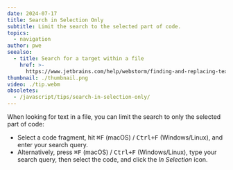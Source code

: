 ```yaml
---
date: 2024-07-17
title: Search in Selection Only
subtitle: Limit the search to the selected part of code.
topics:
  - navigation
author: pwe
seealso:
  - title: Search for a target within a file
    href: >-
      https://www.jetbrains.com/help/webstorm/finding-and-replacing-text-in-file.html
thumbnail: ./thumbnail.png
video: ./tip.webm
obsoletes:
  - /javascript/tips/search-in-selection-only/
---
```


When looking for text in a file, you can limit the search to only the selected part of code:

- Select a code fragment, hit <kbd>⌘F</kbd> (macOS) / <kbd>Ctrl+F</kbd> (Windows/Linux), and enter your search query.
- Alternatively, press <kbd>⌘F</kbd> (macOS) / <kbd>Ctrl+F</kbd> (Windows/Linux), type your search query, then select the code, and click the _In Selection_ icon.
